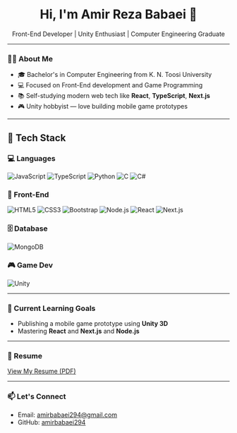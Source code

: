 <h1 align="center">Hi, I'm Amir Reza Babaei 👋</h1>

<p align="center">
  Front-End Developer | Unity Enthusiast | Computer Engineering Graduate
</p>

---

### 👨‍💻 About Me

- 🎓 Bachelor's in Computer Engineering from K. N. Toosi University
- 💻 Focused on Front-End development and Game Programming
- 📚 Self-studying modern web tech like **React**, **TypeScript**, **Next.js**
- 🎮 Unity hobbyist — love building mobile game prototypes

---

## 🔧 Tech Stack

### 💻 Languages
<p>
  <img src="https://img.shields.io/badge/JavaScript-F7DF1E?style=for-the-badge&logo=javascript&logoColor=000" alt="JavaScript" />
  <img src="https://img.shields.io/badge/TypeScript-3178C6?style=for-the-badge&logo=typescript&logoColor=fff" alt="TypeScript" />
  <img src="https://img.shields.io/badge/Python-3673A5?style=for-the-badge&logo=python&logoColor=fff" alt="Python" />
  <img src="https://img.shields.io/badge/C-00599C?style=for-the-badge&logo=c&logoColor=fff" alt="C" />
  <img src="https://img.shields.io/badge/C%23-239120?style=for-the-badge&logo=c-sharp&logoColor=fff" alt="C#" />
</p>

### 🎨 Front-End
<p>
  <img src="https://img.shields.io/badge/HTML5-E34F26?style=for-the-badge&logo=html5&logoColor=fff" alt="HTML5" />
  <img src="https://img.shields.io/badge/CSS3-1572B6?style=for-the-badge&logo=css3&logoColor=fff" alt="CSS3" />
  <img src="https://img.shields.io/badge/Bootstrap-7952B3?style=for-the-badge&logo=bootstrap&logoColor=fff" alt="Bootstrap" />
  <img src="https://img.shields.io/badge/Node.js-339933?style=for-the-badge&logo=node.js&logoColor=fff" alt="Node.js" />
  <img src="https://img.shields.io/badge/React-61DAFB?style=for-the-badge&logo=react&logoColor=000" alt="React" />
  <img src="https://img.shields.io/badge/Next.js-000?style=for-the-badge&logo=nextdotjs&logoColor=fff" alt="Next.js" />
</p>

### 🗄 Database
<p>
  <img src="https://img.shields.io/badge/MongoDB-4EA94B?style=for-the-badge&logo=mongodb&logoColor=fff" alt="MongoDB" />
</p>

### 🎮 Game Dev
<p>
  <img src="https://img.shields.io/badge/Unity-000000?style=for-the-badge&logo=unity&logoColor=fff" alt="Unity" />
</p>


---

### 📌 Current Learning Goals

- Publishing a mobile game prototype using **Unity 3D**
- Mastering **React** and **Next.js** and **Node.js**

---

### 📄 Resume

[View My Resume (PDF)](https://raw.githubusercontent.com/amirbabaei294/amirbabaei294/main/CV.pdf)

---

### 📫 Let's Connect

- Email: [amirbabaei294@gmail.com](mailto:amirbabaei294@gmail.com)
- GitHub: [amirbabaei294](https://github.com/amirbabaei294)
